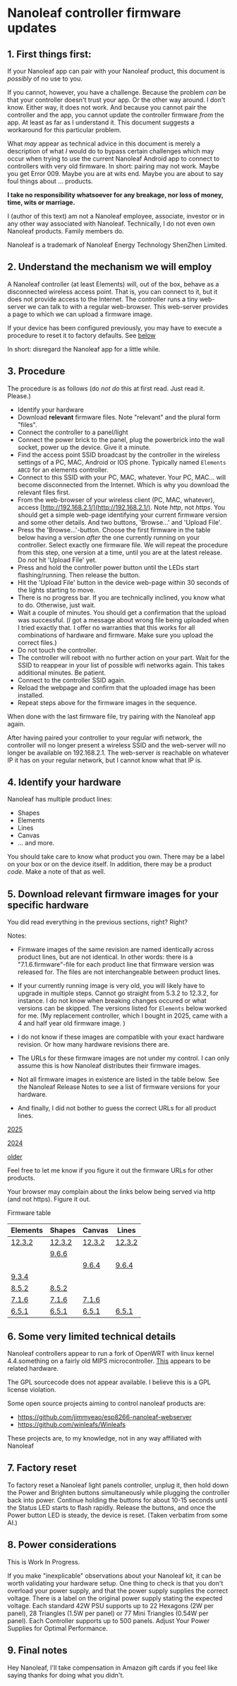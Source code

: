 # Nanoleaf controller firmware updates

## 1. First things first: 
If your Nanoleaf app can pair with your Nanoleaf product, this document is *possibly* of no use to you.

If you cannot, however, you have a challenge. Because the problem *can* be that your controller doesn't trust your app. Or the other way around. I don't know. Either way, it does not work. And because you cannot pair the controller and the app, you cannot update the controller firmware *from* the app. At least as far as I understand it. This document suggests a workaround for this particular problem.

What *may* appear as technical advice in this document is merely a description of what *I* would do to bypass certain challenges which may occur when trying to use the current Nanoleaf Android app to connect to controllers with very old firmware. In short: pairing may not work. Maybe you get Error 009. Maybe you are at wits end. Maybe you are about to say foul things about ... products.

**I take no responsibility whatsoever for any breakage, nor loss of money, time, wits or marriage.**

I (author of this text) am not a Nanoleaf employee, associate, investor or in any other way associated with Nanoleaf. Technically, I do not even own Nanoleaf products. Family members do.

Nanoleaf is a trademark of Nanoleaf Energy Technology ShenZhen Limited.


## 2. Understand the mechanism we will employ
A Nanoleaf controller (at least Elements) will, out of the box, behave as a disconnected wireless access point. That is, you can connect to it, but it does not provide access to the Internet. The controller runs a tiny web-server we can talk to with a regular web-browser. This web-server provides a page to which we can upload a firmware image. 

If your device has been configured previously, you may have to execute a procedure to reset it to factory defaults. See [below](#7-factory-reset)

In short: disregard the Nanoleaf app for a little while.


## 3. Procedure
The procedure is as follows (do *not* *do* this at first read. Just read it. Please.)
- Identify your hardware
- Download **relevant** firmware files. Note "relevant" and the plural form "files".
- Connect the controller to a panel/light
- Connect the power brick to the panel, plug the powerbrick into the wall socket, power up the device. Give it a minute. 
- Find the access point SSID broadcast by the controller in the wireless settings of a PC, MAC, Android or IOS phone. Typically named `Elements ABCD` for an elements controller.
- Connect to this SSID with your PC, MAC, whatever. Your PC, MAC... will become disconnected from the Internet. Which is why you download the relevant files first.
- From the web-browser of your wireless client (PC, MAC, whatever), access [http://192.168.2.1/](http://192.168.2.1/). Note *http*, not *https*. You should get a simple web-page identifying your current firmware version and some other details. And two buttons, 'Browse...' and 'Upload File'.
- Press the 'Browse...'-button. Choose the first firmware in the table below having a version *after* the one currently running on your controller. Select exactly one firmware file. We will repeat the procedure from this step, one version at a time, until you are at the latest release. Do *not* hit 'Upload File' yet.
- Press and hold the controller power button until the LEDs start flashing/running. Then release the button.
- Hit the 'Upload File' button in the device web-page within 30 seconds of the lights starting to move.
- There is no progress bar. If you are technically inclined, you know what to do. Otherwise, just wait.
- Wait a couple of minutes. You should get a confirmation that the upload was successful. (*I* got a message about wrong file being uploaded when I tried exactly that. I offer no warranties that this works for all combinations of hardware and firmware. Make sure you upload the correct files.)
- Do not touch the controller.
- The controller will reboot with no further action on your part. Wait for the SSID to reappear in your list of possible wifi networks again. This takes additional minutes. Be patient.
- Connect to the controller SSID again.
- Reload the webpage and confirm that the uploaded image has been installed.
- Repeat steps above for the firmware images in the sequence.

When done with the last firmware file, try pairing with the Nanoleaf app again. 

After having paired your controller to your regular wifi network, the controller will no longer present a wireless SSID and the web-server will no longer be available on 192.168.2.1. The web-server *is* reachable on whatever IP it has on your regular network, but I cannot know what that IP is.

## 4. Identify your hardware
Nanoleaf has multiple product lines:
- Shapes
- Elements
- Lines
- Canvas
- ... and more.

You should take care to know what product you own.
There may be a label on your box or on the device itself. In addition, there may be a product *code*. Make a note of that as well.


## 5. Download relevant firmware images for your specific hardware
You did read everything in the previous sections, right? Right?

Notes: 
- Firmware images of the same revision are named identically across product lines, but are not identical.
 In other words: there is a "7.1.6.firmware"-file for each product line that firmware version was released for. The files are not interchangeable between product lines.

- If your currently running image is very old, you will likely have to upgrade in multiple steps. Cannot go straight from 5.3.2 to 12.3.2, for instance. I do not know when breaking changes occured or what versions can be skipped. The versions listed for `Elements` below worked for me. (My replacement controller, which I bought in 2025, came with a 4 and half year old firmware image. )

- I do not know if these images are compatible with your exact hardware revision. Or how many hardware revisions there are.

- The URLs for these firmware images are not under my control. I can only assume this is how Nanoleaf distributes their firmware images. 

- Not all firmware images in existence are listed in the table below. See the Nanoleaf Release Notes to see a list of firmware versions for your hardware.

- And finally, I did not bother to guess the correct URLs for all product lines.

[2025](https://support.nanoleaf.me/hc/en-us/articles/35633948389268-Products-Firmware-Release-Notes-2025)

[2024](https://support.nanoleaf.me/hc/en-us/articles/33006784349076--2024-Archive-9-4-0-Firmware-Release-Notes-Panel-Products)

[older](https://support.nanoleaf.me/hc/en-us/articles/32800486435348--2023-Archive-9-3-4-or-Older-Firmware-Release-Notes-Panel-Products)  

Feel free to let me know if you figure it out the firmware URLs for other products.

Your browser may complain about the links below being served via http (and not https). Figure it out.

Firmware table

| Elements | Shapes | Canvas | Lines |
|-----|------|------|------|
| [12.3.2](http://nl52-firmware.s3.amazonaws.com/12.3.2.firmware) | [12.3.2](http://hexagon-firmware.s3.amazonaws.com/12.3.2.firmware) | [12.3.2](http://canvas-firmware.s3.amazonaws.com/12.3.2.firmware) | [12.3.2](http://nl59-firmware.s3.amazonaws.com/12.3.2.firmware) |
| | [9.6.6](http://hexagon-firmware.s3.amazonaws.com/9.6.6.firmware) | | |
| | | [9.6.4](http://canvas-firmware.s3.amazonaws.com/9.6.4.firmware) | [9.6.4](http://nl59-firmware.s3.amazonaws.com/9.6.4.firmware) |
| [9.3.4](http://nl52-firmware.s3.amazonaws.com/9.3.4.firmware) | | | |
| [8.5.2](http://nl52-firmware.s3.amazonaws.com/8.5.2.firmware) | [8.5.2](http://hexagon-firmware.s3.amazonaws.com/8.5.2.firmware) | | |
| [7.1.6](http://nl52-firmware.s3.amazonaws.com/7.1.6.firmware) | [7.1.6](http://hexagon-firmware.s3.amazonaws.com/7.1.6.firmware) | [7.1.6](http://canvas-firmware.s3.amazonaws.com/7.1.6.firmware) | |
| [6.5.1](http://nl52-firmware.s3.amazonaws.com/6.5.1.firmware) | [6.5.1](http://hexagon-firmware.s3.amazonaws.com/6.5.1.firmware) | [6.5.1](http://canvas-firmware.s3.amazonaws.com/6.5.1.firmware) | [6.5.1](http://nl59-firmware.s3.amazonaws.com/6.5.1.firmware)|



## 6. Some very limited technical details
Nanoleaf controllers appear to run a fork of OpenWRT with linux kernel 4.4.something on a fairly old MIPS microcontroller. [This](https://vocore.io/) appears to be related hardware.

The GPL sourcecode does not appear available. I believe this is a GPL license violation.

Some open source projects aiming to control nanoleaf products are:
- https://github.com/jimmyeao/esp8266-nanoleaf-webserver
- https://github.com/winleafs/Winleafs

These projects are, to my knowledge, not in any way affiliated with Nanoleaf

## 7. Factory reset

To factory reset a Nanoleaf light panels controller, unplug it, then hold down the Power and Brighten buttons simultaneously while plugging the controller back into power. Continue holding the buttons for about 10-15 seconds until the Status LED starts to flash rapidly. Release the buttons, and once the Power button LED is steady, the device is reset. (Taken verbatim from some AI.)

## 8. Power considerations

This is Work In Progress.

If you make "inexplicable" observations about your Nanoleaf kit, it can be worth validating your hardware setup. One thing to check is that you don't overload your power supply, and that the power supply supplies the correct voltage. There is a label on the original power supply stating the expected voltage.
Each standard 42W PSU supports up to 22 Hexagons (2W per panel), 28 Triangles (1.5W per panel) or 77 Mini Triangles (0.54W per panel). Each Controller supports up to 500 panels. Adjust Your Power Supplies for Optimal Performance. 

## 9. Final notes
Hey Nanoleaf, I'll take compensation in Amazon gift cards if you feel like saying thanks for doing what you didn't.
